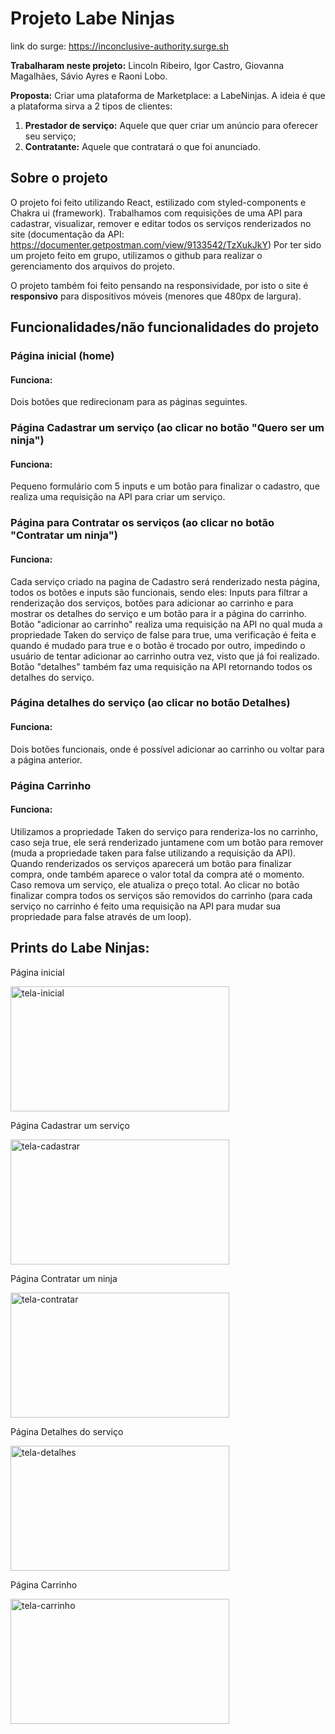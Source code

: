 # Projeto Labe Ninjas

link do surge: https://inconclusive-authority.surge.sh

**Trabalharam neste projeto:** Lincoln Ribeiro, Igor Castro, Giovanna Magalhães, Sávio Ayres e Raoni Lobo.

**Proposta:** Criar uma plataforma de Marketplace: a LabeNinjas. A ideia é que a plataforma sirva a 2 tipos de clientes:

1. **Prestador de serviço:** Aquele que quer criar um anúncio para oferecer seu serviço;
2. **Contratante:** Aquele que contratará o que foi anunciado.

## Sobre o projeto

O projeto foi feito utilizando React, estilizado com styled-components e Chakra ui (framework). Trabalhamos com requisições de uma API para cadastrar, visualizar, remover e editar todos os serviços renderizados no site (documentação da API: https://documenter.getpostman.com/view/9133542/TzXukJkY)
Por ter sido um projeto feito em grupo, utilizamos o github para realizar o gerenciamento dos arquivos do projeto.

O projeto também foi feito pensando na responsividade, por isto o site é **responsivo** para dispositivos móveis (menores que 480px de largura). 

## Funcionalidades/não funcionalidades do projeto

### Página inicial (home)
#### Funciona:<br>
Dois botões que redirecionam para as páginas seguintes.

### Página Cadastrar um serviço (ao clicar no botão "Quero ser um ninja")

#### Funciona:<br>

Pequeno formulário com 5 inputs e um botão para finalizar o cadastro, que realiza uma requisição na API para criar um serviço. 

### Página para Contratar os serviços (ao clicar no botão "Contratar um ninja")

#### Funciona:<br>

Cada serviço criado na pagina de Cadastro será renderizado nesta página, todos os botões e inputs são funcionais, sendo eles: Inputs para filtrar a renderização dos serviços, botões para adicionar ao carrinho e para mostrar os detalhes do serviço e um botão para ir a página do carrinho.
Botão "adicionar ao carrinho" realiza uma requisição na API no qual muda a propriedade Taken do serviço de false para true, uma verificação é feita e quando é mudado para true e o botão é trocado por outro, impedindo o usuário de tentar adicionar ao carrinho outra vez, visto que já foi realizado.
Botão "detalhes" também faz uma requisição na API retornando todos os detalhes do serviço.

### Página detalhes do serviço (ao clicar no botão Detalhes)

#### Funciona:<br>

Dois botões funcionais, onde é possível adicionar ao carrinho ou voltar para a página anterior.

### Página Carrinho

#### Funciona:<br>

Utilizamos a propriedade Taken do serviço para renderiza-los no carrinho, caso seja true, ele será renderizado juntamene com um botão para remover (muda a propriedade taken para false utilizando a requisição da API).
Quando renderizados os serviços aparecerá um botão para finalizar compra, onde também aparece o valor total da compra até o momento. Caso remova um serviço, ele atualiza o preço total. Ao clicar no botão finalizar compra todos os serviços são removidos do carrinho (para cada serviço no carrinho é feito uma requisição na API para mudar sua propriedade para false através de um loop).

## Prints do Labe Ninjas:

<p>Página inicial</p>
<img src="https://user-images.githubusercontent.com/100432523/177004641-79b2c9a7-cfb1-4d5b-9b19-f4ea532ea2d8.png" alt="tela-inicial" width="350px" height="200px"/>

<p>Página Cadastrar um serviço</p>
<img src="https://user-images.githubusercontent.com/100432523/177004636-92096513-a8a9-43f5-a6d3-c85959e01ed8.png" alt="tela-cadastrar" width="350px" height="200px"/>

<p>Página Contratar um ninja</p>
<img src="https://user-images.githubusercontent.com/100432523/177004639-f12490c0-e4a5-47c4-b0cc-78da17e9a5c3.png" alt="tela-contratar" width="350px" height="200px"/>

<p>Página Detalhes do serviço</p>
<img src="https://user-images.githubusercontent.com/100432523/177004640-2e2306fe-1fc9-40cc-be4e-f0b9211962dd.png" alt="tela-detalhes" width="350px" height="200px"/>

<p>Página Carrinho</p>
<img src="https://user-images.githubusercontent.com/100432523/177004638-d5c68932-108c-49a6-a7e1-84bb1ebc14f7.png" alt="tela-carrinho" width="350px" height="200px"/>
